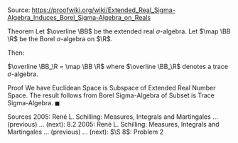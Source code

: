 # 

Source: https://proofwiki.org/wiki/Extended_Real_Sigma-Algebra_Induces_Borel_Sigma-Algebra_on_Reals

Theorem
Let $\overline \BB$ be the extended real $\sigma$-algebra.
Let $\map \BB \R$ be the Borel $\sigma$-algebra on $\R$.

Then:

$\overline \BB_\R = \map \BB \R$
where $\overline \BB_\R$ denotes a trace $\sigma$-algebra.


Proof
We have Euclidean Space is Subspace of Extended Real Number Space.
The result follows from Borel Sigma-Algebra of Subset is Trace Sigma-Algebra.
$\blacksquare$


Sources
2005: René L. Schilling: Measures, Integrals and Martingales ... (previous) ... (next): $8.2$
2005: René L. Schilling: Measures, Integrals and Martingales ... (previous) ... (next): $\S 8$: Problem $2$




